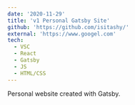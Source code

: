 ```yaml
---
date: '2020-11-29'
title: 'v1 Personal Gatsby Site'
github: 'https://github.com/isitashy/'
external: 'https://www.googel.com'
tech:
  - VSC
  - React
  - Gatsby
  - JS
  - HTML/CSS
---
```


Personal website created with Gatsby.